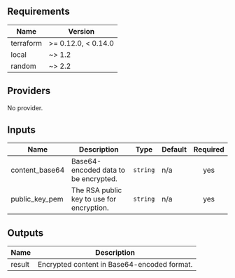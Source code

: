 <!-- markdownlint-disable -->
## Requirements

| Name | Version |
|------|---------|
| terraform | >= 0.12.0, < 0.14.0 |
| local | ~> 1.2 |
| random | ~> 2.2 |

## Providers

No provider.

## Inputs

| Name | Description | Type | Default | Required |
|------|-------------|------|---------|:--------:|
| content\_base64 | Base64-encoded data to be encrypted. | `string` | n/a | yes |
| public\_key\_pem | The RSA public key to use for encryption. | `string` | n/a | yes |

## Outputs

| Name | Description |
|------|-------------|
| result | Encrypted content in Base64-encoded format. |

<!-- markdownlint-restore -->
